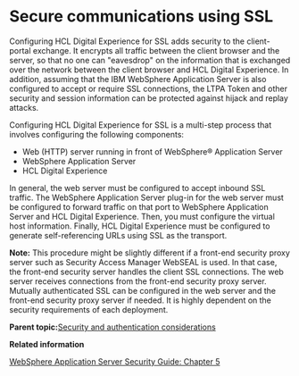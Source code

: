 # Secure communications using SSL

Configuring HCL Digital Experience for SSL adds security to the client-portal exchange. It encrypts all traffic between the client browser and the server, so that no one can "eavesdrop" on the information that is exchanged over the network between the client browser and HCL Digital Experience. In addition, assuming that the IBM WebSphere Application Server is also configured to accept or require SSL connections, the LTPA Token and other security and session information can be protected against hijack and replay attacks.

Configuring HCL Digital Experience for SSL is a multi-step process that involves configuring the following components:

-   Web \(HTTP\) server running in front of WebSphere® Application Server
-   WebSphere Application Server
-   HCL Digital Experience

In general, the web server must be configured to accept inbound SSL traffic. The WebSphere Application Server plug-in for the web server must be configured to forward traffic on that port to WebSphere Application Server and HCL Digital Experience. Then, you must configure the virtual host information. Finally, HCL Digital Experience must be configured to generate self-referencing URLs using SSL as the transport.

**Note:** This procedure might be slightly different if a front-end security proxy server such as Security Access Manager WebSEAL is used. In that case, the front-end security server handles the client SSL connections. The web server receives connections from the front-end security proxy server. Mutually authenticated SSL can be configured in the web server and the front-end security proxy server if needed. It is highly dependent on the security requirements of each deployment.

**Parent topic:**[Security and authentication considerations](../plan/plan_secauth.md)

**Related information**  


[WebSphere Application Server Security Guide: Chapter 5](http://www.redbooks.ibm.com/abstracts/sg247660.html?Open)

